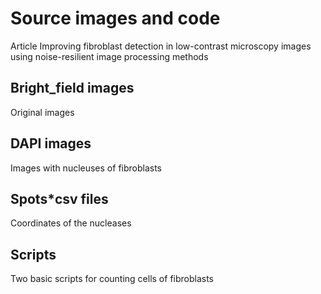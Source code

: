 # Source images and code
Article Improving fibroblast detection in low-contrast microscopy images using noise-resilient image processing methods

## Bright_field images
Original images

## DAPI images
Images with nucleuses of fibroblasts

## Spots*csv files
Coordinates of the nucleases

## Scripts
Two basic scripts for counting cells of fibroblasts
